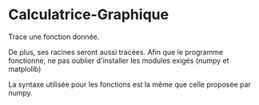 # Calculatrice-Graphique
Trace une fonction donnée.

De plus, ses racines seront aussi tracées.
Afin que le programme fonctionne, ne pas oublier d'installer les modules exigés (numpy et matplolib)

La syntaxe utilisée pour les fonctions est la même que celle proposée par numpy.
